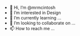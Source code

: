 - 👋 Hi, I’m @mrmcintosh
- 👀 I’m interested in Design
- 🌱 I’m currently learning ...
- 💞️ I’m looking to collaborate on ...
- 📫 How to reach me ...

<!---
mrmcintosh/mrmcintosh is a ✨ special ✨ repository because its `README.md` (this file) appears on your GitHub profile.
You can click the Preview link to take a look at your changes.
--->
